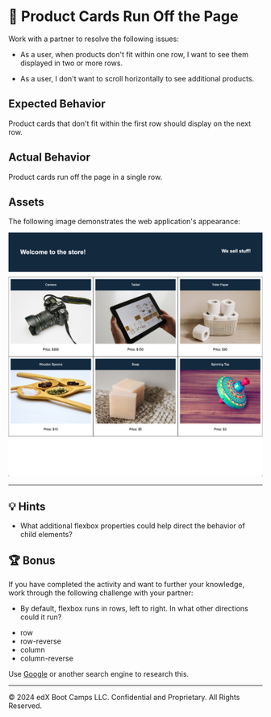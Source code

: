 # 🐛 Product Cards Run Off the Page

Work with a partner to resolve the following issues:

* As a user, when products don't fit within one row, I want to see them displayed in two or more rows.

* As a user, I don't want to scroll horizontally to see additional products.

## Expected Behavior

  Product cards that don't fit within the first row should display on the next row.

## Actual Behavior

Product cards run off the page in a single row.

## Assets

The following image demonstrates the web application's appearance:

![On an online store's webpage, products are spread over two stacked rows of three cards each.](./Images/01-product-grid.png)

---

## 💡 Hints

* What additional flexbox properties could help direct the behavior of child elements?

## 🏆 Bonus

If you have completed the activity and want to further your knowledge, work through the following challenge with your partner:

* By default, flexbox runs in rows, left to right. In what other directions could it run?

- row
- row-reverse
- column
- column-reverse

Use [Google](https://www.google.com) or another search engine to research this.

---
© 2024 edX Boot Camps LLC. Confidential and Proprietary. All Rights Reserved.

